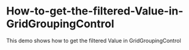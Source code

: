 # How-to-get-the-filtered-Value-in-GridGroupingControl
This demo shows how to get the filtered Value in GridGroupingControl
